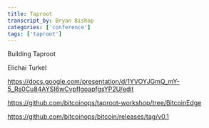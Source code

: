 ```yaml
---
title: Taproot
transcript_by: Bryan Bishop
categories: ['conference']
tags: ['taproot']
---
```


Building Taproot

Elichai Turkel

<https://docs.google.com/presentation/d/1YVOYJGmQ_mY-5_Rs0Cu84AYSI6wCvpfIgoapfgsYP2U/edit>

<https://github.com/bitcoinops/taproot-workshop/tree/BitcoinEdge>

<https://github.com/bitcoinops/bitcoin/releases/tag/v0.1>

